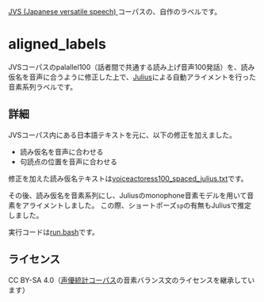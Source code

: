 [JVS (Japanese versatile speech) ](https://sites.google.com/site/shinnosuketakamichi/research-topics/jvs_corpus)コーパスの、自作のラベルです。

# aligned_labels
JVSコーパスのpalallel100（話者間で共通する読み上げ音声100発話）を、読み仮名を音声に合うように修正した上で、[Julius](https://julius.osdn.jp/)による自動アライメントを行った音素系列ラベルです。

## 詳細
JVSコーパス内にある日本語テキストを元に、以下の修正を加えました。

* 読み仮名を音声に合わせる
* 句読点の位置を音声に合わせる

修正を加えた読み仮名テキストは[voiceactoress100_spaced_julius.txt](voiceactoress100_spaced_julius.txt)です。

その後、読み仮名を音素系列にし、Juliusのmonophone音素モデルを用いて音素をアライメントしました。
この際、ショートポーズ`sp`の有無もJuliusで推定しました。

実行コードは[run.bash](./run.bash)です。

## ライセンス
CC BY-SA 4.0（[声優統計コーパス](https://voice-statistics.github.io/)の音素バランス文のライセンスを継承しています）
